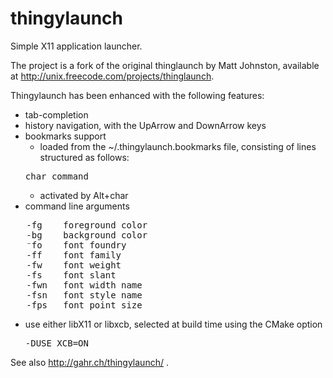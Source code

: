 thingylaunch
============

Simple X11 application launcher.

The project is a fork of the original thinglaunch by Matt Johnston, available
at http://unix.freecode.com/projects/thinglaunch.

Thingylaunch has been enhanced with the following features:

 * tab-completion
 * history navigation, with the UpArrow and DownArrow keys
 * bookmarks support
   * loaded from the ~/.thingylaunch.bookmarks file, consisting of lines structured as follows:
   <pre>char command</pre>
   * activated by Alt+char
 * command line arguments
<pre>
   -fg    foreground color
   -bg    background color
   ⁻fo    font foundry
   -ff    font family
   -fw    font weight
   -fs    font slant
   -fwn   font width name
   -fsn   font style name
   -fps   font point size
</pre>

 * use either libX11 or libxcb, selected at build time using the CMake option
   <pre>-DUSE_XCB=ON</pre>

See also http://gahr.ch/thingylaunch/ .
